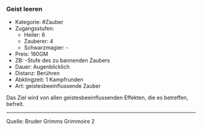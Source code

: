 ### Geist leeren

- Kategorie: #Zauber
- Zugangsstufen:
  - Heiler: 6
  - Zauberer: 4
  - Schwarzmagier: -
- Preis: 160GM
- ZB: -Stufe des zu bannenden Zaubers
- Dauer: Augenblicklich
- Distanz: Berühren
- Abklingzeit: 1 Kampfrunden
- Art: geistesbeeinflussende Zauber

Das Ziel wird von allen geistesbeeinflussenden Effekten, die es betreffen, befreit.

---

Quelle: Bruder Grimms Grimmoire 2
